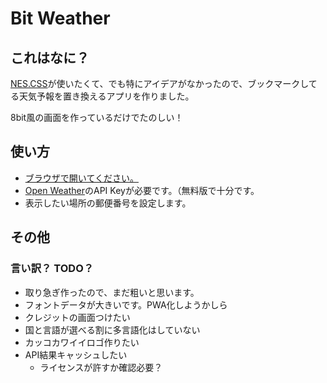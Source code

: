 Bit Weather
===========

これはなに？
-----------

[NES.CSS](https://nostalgic-css.github.io/NES.css/)が使いたくて、でも特にアイデアがなかったので、ブックマークしてる天気予報を置き換えるアプリを作りました。

8bit風の画面を作っているだけでたのしい！

使い方
------

* [ブラウザで開いてください。](https://yamahei.github.io/bitweather/)
* [Open Weather](https://openweathermap.org/)のAPI Keyが必要です。（無料版で十分です。
* 表示したい場所の郵便番号を設定します。

その他
------

### 言い訳？ TODO？

* 取り急ぎ作ったので、まだ粗いと思います。
* フォントデータが大きいです。PWA化しようかしら
* クレジットの画面つけたい
* 国と言語が選べる割に多言語化はしていない
* カッコカワイイロゴ作りたい
* API結果キャッシュしたい
  * ライセンスが許すか確認必要？

